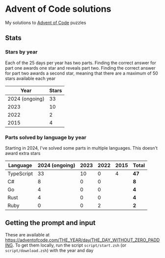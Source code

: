 # Advent of Code solutions

My solutions to [Advent of Code](https://adventofcode.com) puzzles

## Stats

### Stars by year

Each of the 25 days per year has two parts. Finding the correct answer for part
one awards one star and reveals part two. Finding the correct answer for part
two awards a second star, meaning that there are a maximum of 50 stars available
each year

| Year           | Stars |
| -------------- | ----- |
| 2024 (ongoing) | 33    |
| 2023           | 10    |
| 2022           | 2     |
| 2015           | 4     |

### Parts solved by language by year

Starting in 2024, I've solved some parts in multiple languages. This doesn't
award extra stars

| Language   | 2024 (ongoing) | 2023 | 2022 | 2015 | Total  |
| ---------- | -------------- | ---- | ---- | ---- | ------ |
| TypeScript | 33             | 10   | 0    | 4    | **47** |
| C#         | 8              | 0    | 0    |      | **8**  |
| Go         | 4              | 0    | 0    |      | **4**  |
| Rust       | 4              | 0    | 0    |      | **4**  |
| Ruby       | 0              | 0    | 2    |      | **2**  |

## Getting the prompt and input

These are available at
<https://adventofcode.com/THE_YEAR/day/THE_DAY_WITHOUT_ZERO_PADDING>. To get
them locally, run the script `script/start.zsh` (or `script/download.zsh`) with
the year and day
